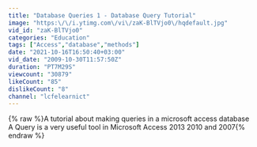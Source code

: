 ```yaml
---
title: "Database Queries 1 - Database Query Tutorial"
image: "https:\/\/i.ytimg.com\/vi\/zaK-BlTVjo0\/hqdefault.jpg"
vid_id: "zaK-BlTVjo0"
categories: "Education"
tags: ["Access","database","methods"]
date: "2021-10-16T16:50:40+03:00"
vid_date: "2009-10-30T11:57:50Z"
duration: "PT7M29S"
viewcount: "30879"
likeCount: "85"
dislikeCount: "8"
channel: "lcfelearnict"
---
```

{% raw %}A tutorial about making queries in a microsoft access database<br />A Query is a very useful tool in Microsoft Access 2013 2010 and 2007{% endraw %}

